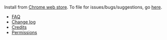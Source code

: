Install from [Chrome web store](https://chrome.google.com/webstore/detail/http-switchboard/mghdpehejfekicfjcdbfofhcmnjhgaag). To file for issues/bugs/suggestions, go [here](https://github.com/gorhill/httpswitchboard/issues).

* [FAQ](wiki/FAQ)
* [Change log](wiki/Change-log)
* [Credits](wiki/Credits)
* [Permissions](wiki/Permissions)